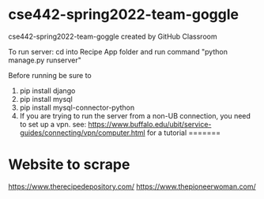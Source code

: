 # cse442-spring2022-team-goggle
cse442-spring2022-team-goggle created by GitHub Classroom

To run server: cd into Recipe App folder and run command "python manage.py runserver"

Before running be sure to
1. pip install django
2. pip install mysql
3. pip install mysql-connector-python
4. If you are trying to run the server from a non-UB connection, you
    need to set up a vpn. see: https://www.buffalo.edu/ubit/service-guides/connecting/vpn/computer.html for a tutorial
=======
# Website to scrape
https://www.therecipedepository.com/
https://www.thepioneerwoman.com/
